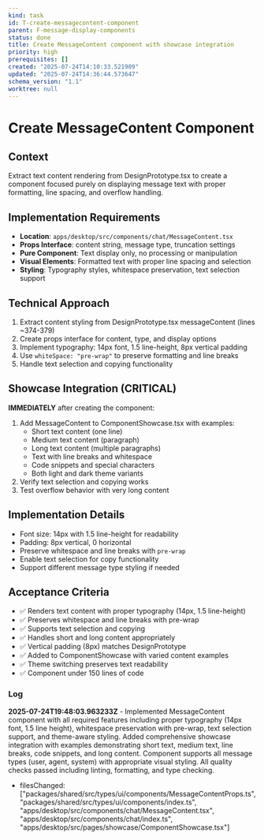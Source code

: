 ```yaml
---
kind: task
id: T-create-messagecontent-component
parent: F-message-display-components
status: done
title: Create MessageContent component with showcase integration
priority: high
prerequisites: []
created: "2025-07-24T14:10:33.521909"
updated: "2025-07-24T14:36:44.573647"
schema_version: "1.1"
worktree: null
---
```


# Create MessageContent Component

## Context

Extract text content rendering from DesignPrototype.tsx to create a component focused purely on displaying message text with proper formatting, line spacing, and overflow handling.

## Implementation Requirements

- **Location**: `apps/desktop/src/components/chat/MessageContent.tsx`
- **Props Interface**: content string, message type, truncation settings
- **Pure Component**: Text display only, no processing or manipulation
- **Visual Elements**: Formatted text with proper line spacing and selection
- **Styling**: Typography styles, whitespace preservation, text selection support

## Technical Approach

1. Extract content styling from DesignPrototype.tsx messageContent (lines ~374-379)
2. Create props interface for content, type, and display options
3. Implement typography: 14px font, 1.5 line-height, 8px vertical padding
4. Use `whiteSpace: "pre-wrap"` to preserve formatting and line breaks
5. Handle text selection and copying functionality

## Showcase Integration (CRITICAL)

**IMMEDIATELY** after creating the component:

1. Add MessageContent to ComponentShowcase.tsx with examples:
   - Short text content (one line)
   - Medium text content (paragraph)
   - Long text content (multiple paragraphs)
   - Text with line breaks and whitespace
   - Code snippets and special characters
   - Both light and dark theme variants
2. Verify text selection and copying works
3. Test overflow behavior with very long content

## Implementation Details

- Font size: 14px with 1.5 line-height for readability
- Padding: 8px vertical, 0 horizontal
- Preserve whitespace and line breaks with `pre-wrap`
- Enable text selection for copy functionality
- Support different message type styling if needed

## Acceptance Criteria

- ✅ Renders text content with proper typography (14px, 1.5 line-height)
- ✅ Preserves whitespace and line breaks with pre-wrap
- ✅ Supports text selection and copying
- ✅ Handles short and long content appropriately
- ✅ Vertical padding (8px) matches DesignPrototype
- ✅ Added to ComponentShowcase with varied content examples
- ✅ Theme switching preserves text readability
- ✅ Component under 150 lines of code

### Log

**2025-07-24T19:48:03.963233Z** - Implemented MessageContent component with all required features including proper typography (14px font, 1.5 line height), whitespace preservation with pre-wrap, text selection support, and theme-aware styling. Added comprehensive showcase integration with examples demonstrating short text, medium text, line breaks, code snippets, and long content. Component supports all message types (user, agent, system) with appropriate visual styling. All quality checks passed including linting, formatting, and type checking.

- filesChanged: ["packages/shared/src/types/ui/components/MessageContentProps.ts", "packages/shared/src/types/ui/components/index.ts", "apps/desktop/src/components/chat/MessageContent.tsx", "apps/desktop/src/components/chat/index.ts", "apps/desktop/src/pages/showcase/ComponentShowcase.tsx"]

